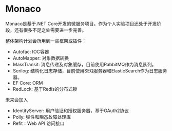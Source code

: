 # Monaco
Monaco是基于.NET Core开发的微服务项目。作为个人实验项目还处于开发阶段，还有很多不足之处需要进一步完善。

整体架构计划会所用到一些框架或插件：
* Autofac: IOC容器
* AutoMapper: 对象数据转换
* MassTransit: 消息传递及对象缓存，目前使用RabbitMQ作为消息队列。
* Serilog: 结构化日志存储，目前使用SEQ服务器和ElasticSearch作为日志服务器。
* EF Core: ORM
* RedLock: 基于Redis的分布式锁

未来会加入
* IdentityServer: 用户验证和授权服务器，基于OAuth2协议
* Polly: 弹性和瞬态故障处理库
* Refit：Web API 访问接口
